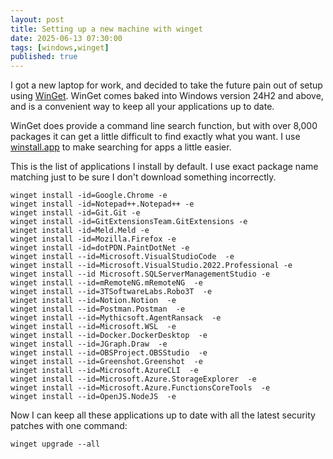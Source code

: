 ```yaml
---
layout: post
title: Setting up a new machine with winget
date: 2025-06-13 07:30:00
tags: [windows,winget]
published: true
---
```


I got a new laptop for work, and decided to take the future pain out of setup using [WinGet](https://learn.microsoft.com/en-us/windows/package-manager/winget/).  WinGet comes 
baked into Windows version 24H2 and above, and is a convenient way to keep all your applications up to date.

WinGet does provide a command line search function, but with over 8,000 packages it can get a little difficult to find exactly what you want.  I use [winstall.app](https://winstall.app/) to make searching for apps a little easier.

This is the list of applications I install by default.  I use exact package name matching just to be sure I don't download something incorrectly.

```
winget install -id=Google.Chrome -e
winget install -id=Notepad++.Notepad++ -e
winget install -id=Git.Git -e
winget install -id=GitExtensionsTeam.GitExtensions -e
winget install -id=Meld.Meld -e
winget install -id=Mozilla.Firefox -e
winget install -id=dotPDN.PaintDotNet -e
winget install --id=Microsoft.VisualStudioCode  -e
winget install --id=Microsoft.VisualStudio.2022.Professional -e
winget install --id Microsoft.SQLServerManagementStudio -e
winget install --id=mRemoteNG.mRemoteNG  -e
winget install --id=3TSoftwareLabs.Robo3T  -e
winget install --id=Notion.Notion  -e
winget install --id=Postman.Postman  -e
winget install --id=Mythicsoft.AgentRansack  -e
winget install --id=Microsoft.WSL  -e
winget install --id=Docker.DockerDesktop  -e
winget install --id=JGraph.Draw  -e
winget install --id=OBSProject.OBSStudio  -e
winget install --id=Greenshot.Greenshot  -e
winget install --id=Microsoft.AzureCLI  -e
winget install --id=Microsoft.Azure.StorageExplorer  -e
winget install --id=Microsoft.Azure.FunctionsCoreTools  -e
winget install --id=OpenJS.NodeJS  -e
```

Now I can keep all these applications up to date with all the latest security patches with one command:

```
winget upgrade --all
```
